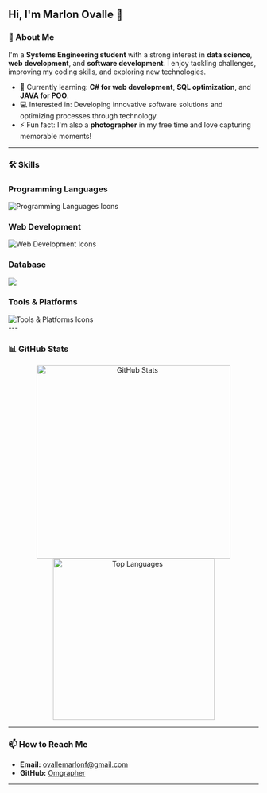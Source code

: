 ## Hi, I'm Marlon Ovalle 👋  

### 👤 About Me  
I'm a **Systems Engineering student** with a strong interest in **data science**, **web development**, and **software development**. I enjoy tackling challenges, improving my coding skills, and exploring new technologies.  

- 🌱 Currently learning: **C# for web development**, **SQL optimization**, and **JAVA for POO**.
- 💻 Interested in: Developing innovative software solutions and optimizing processes through technology. 
- ⚡ Fun fact: I'm also a **photographer** in my free time and love capturing memorable moments!  
---
### 🛠️ Skills
<h3 align="left">Programming Languages</h3>
<div align="left">
  <img src="https://skillicons.dev/icons?i=java, C#,dotnet,js" alt="Programming Languages Icons" />
</div>

<h3 align="left">Web Development</h3>
<div align="left">
  <img src="https://skillicons.dev/icons?i=html,css,bootstrap" alt="Web Development Icons" />
</div>

<h3 align="left">Database</h3>
<div align="left">
 <img src="https://go-skill-icons.vercel.app/api/icons?i=mysql,sqlserver" />
</div>

<h3 align="left">Tools & Platforms</h3>
<div align="left">
  <img src="https://skillicons.dev/icons?i=azure,github,git,vscode,visualstudio,docker" alt="Tools & Platforms Icons" />
</div>
---

### 📊 GitHub Stats  

<div align="center">
  <div align="center">
    <img width="390" src="https://github-readme-stats.vercel.app/api?username=Omgrapher&count_private=true&show_icons=true&theme=dark&rank_icon=github&hide_border=true" alt="GitHub Stats" />
    <img width="325" src="https://github-readme-stats.vercel.app/api/top-langs/?username=Omgrapher&hide=html&langs_count=8&layout=compact&theme=dark&hide_border=true" alt="Top Languages" />
  </div>
</div>

---

### 📫 How to Reach Me  
- **Email:** ovallemarlonf@gmail.com  
- **GitHub:** [Omgrapher](https://github.com/Omgrapher)  

---

